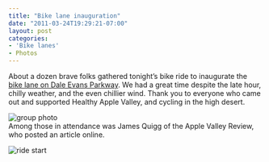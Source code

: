 ```yaml
---
title: "Bike lane inauguration"
date: "2011-03-24T19:29:21-07:00"
layout: post
categories:
- 'Bike lanes'
- Photos
---
```


About a dozen brave folks gathered tonight’s bike ride to inaugurate the [bike lane on Dale Evans Parkway](https://www.hdcycling.org/2010/12/07/dale-evans-bike-lane-kick-off/). We had a great time despite the late hour, chilly weather, and the even chillier wind. Thank you to everyone who came out and supported Healthy Apple Valley, and cycling in the high desert.

![group photo](https://www.hdcycling.org/assets/img/2011/03/24-group.jpg)  
Among those in attendance was James Quigg of the Apple Valley Review, who posted an article online.

![ride start](https://www.hdcycling.org/assets/img/2011/03/24-take-off.jpg)